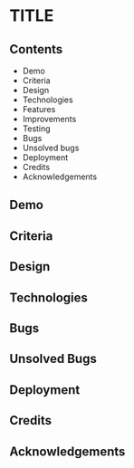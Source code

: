 # TITLE #

## Contents ##
- Demo
- Criteria
- Design
- Technologies
- Features
- Improvements
- Testing
- Bugs
- Unsolved bugs
- Deployment
- Credits
- Acknowledgements

## Demo ##

## Criteria ##

## Design ##

## Technologies ##

## Bugs ##

## Unsolved Bugs ##

## Deployment ##

## Credits ##

## Acknowledgements ##
